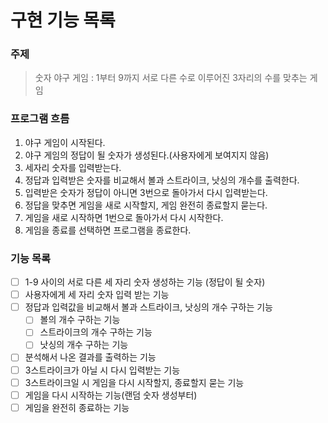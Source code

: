 # 구현 기능 목록 

### 주제 

> 숫자 야구 게임 : 1부터 9까지 서로 다른 수로 이루어진 3자리의 수를 맞추는 게임

### 프로그램 흐름 

1. 야구 게임이 시작된다.
2. 야구 게임의 정답이 될 숫자가 생성된다.(사용자에게 보여지지 않음)
3. 세자리 숫자를 입력받는다.
4. 정답과 입력받은 숫자를 비교해서 볼과 스트라이크, 낫싱의 개수를 출력한다.
5. 입력받은 숫자가 정답이 아니면 3번으로 돌아가서 다시 입력받는다.
6. 정답을 맞추면 게임을 새로 시작할지, 게임 완전히 종료할지 묻는다.
7. 게임을 새로 시작하면 1번으로 돌아가서 다시 시작한다.
8. 게임을 종료를 선택하면 프로그램을 종료한다.

### 기능 목록

- [ ] 1-9 사이의 서로 다른 세 자리 숫자 생성하는 기능 (정답이 될 숫자)
- [ ] 사용자에게 세 자리 숫자 입력 받는 기능
- [ ] 정답과 입력값을 비교해서 볼과 스트라이크, 낫싱의 개수 구하는 기능
  - [ ] 볼의 개수 구하는 기능
  - [ ] 스트라이크의 개수 구하는 기능
  - [ ] 낫싱의 개수 구하는 기능
- [ ] 분석해서 나온 결과를 출력하는 기능 
- [ ] 3스트라이크가 아닐 시 다시 입력받는 기능
- [ ] 3스트라이크일 시 게임을 다시 시작할지, 종료할지 묻는 기능 
- [ ] 게임을 다시 시작하는 기능(랜덤 숫자 생성부터)
- [ ] 게임을 완전히 종료하는 기능